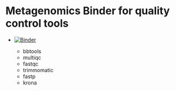 # Metagenomics Binder for quality control tools
* [![Binder](https://mybinder.org/badge_logo.svg)](https://mybinder.org/v2/gh/biovcnet/metagenomics-binder-qc/master?urlpath=lab)

  - bbtools
  - multiqc
  - fastqc
  - trimmomatic
  - fastp
  - krona
